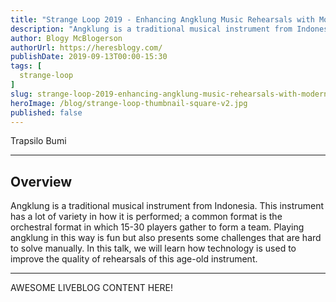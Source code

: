 ```yaml
---
title: "Strange Loop 2019 - Enhancing Angklung Music Rehearsals with Modern Tech"
description: "Angklung is a traditional musical instrument from Indonesia. This instrument has a lot of variety in how it is performed; a common format is the orchestral format in which 15-30 players gather to form a team. Playing angklung in this way is fun but also presents some challenges that are hard to solve manually. In this talk, we will learn how technology is used to improve the quality of rehearsals of this age-old instrument."
author: Blogy McBlogerson
authorUrl: https://heresblogy.com/
publishDate: 2019-09-13T00:00-15:30
tags: [
  strange-loop
]
slug: strange-loop-2019-enhancing-angklung-music-rehearsals-with-modern-tech
heroImage: /blog/strange-loop-thumbnail-square-v2.jpg
published: false
---
```


<div class="container p-0 liveblog-presenters">
  <div class="row m-0">
      <p class=" mr-12 m-0">
        <span class="liveblog-presenters__name">Trapsilo Bumi</span>
        <a href="https://github.com/tbumi" target="_blank" title="GitHub"><i class="fa fa-github pr-2"></i></a>
      </p>
  </div>
</div>

---

## Overview

Angklung is a traditional musical instrument from Indonesia. This instrument has a lot of variety in how it is performed; a common format is the orchestral format in which 15-30 players gather to form a team. Playing angklung in this way is fun but also presents some challenges that are hard to solve manually. In this talk, we will learn how technology is used to improve the quality of rehearsals of this age-old instrument.

---

AWESOME LIVEBLOG CONTENT HERE!

<!-- Note on images
  Images (e.g. my_image.jpg) should be put in the `website/static/blog/strange-loop-2019` directory, with the path to the image in your post being `/blog/strange-loop-2019/my_image.jpg`. If you'd rather host the images somewhere else for ease of use, that's fine too.

  Please also try to keep your images to a reasonable size by:
    - Using JPEG compression, unless image is mostly solid color 
    - JPEG compression set between 60%-80%
    - Resizing the image to be no wider then 750px
    - If PNG, use a tool like ImageOptim (https://imageoptim.com/mac) to optimize the file size

  I suggest re-sizing and compressing all the images in one batch as a last step.
-->  
